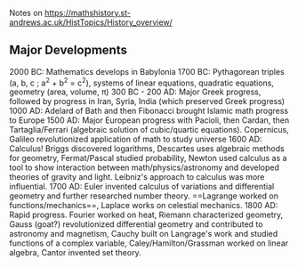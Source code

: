 Notes on https://mathshistory.st-andrews.ac.uk/HistTopics/History_overview/

## Major Developments
2000 BC: Mathematics develops in Babylonia
1700 BC: Pythagorean triples (a, b, c ; a<sup>2</sup> + b<sup>2</sup> = c<sup>2</sup>), systems of linear equations, quadratic equations, geometry (area, volume, π)
300 BC - 200 AD: Major Greek progress, followed by progress in Iran, Syria, India (which preserved Greek progress)
1000 AD: Adelard of Bath and then Fibonacci brought Islamic math progress to Europe
1500 AD: Major European progress with Pacioli, then Cardan, then Tartaglia/Ferrari (algebraic solution of cubic/quartic equations). Copernicus, Galileo revolutionized application of math to study universe
1600 AD: Calculus! Briggs discovered logarithms, Descartes uses algebraic methods for geometry, Fermat/Pascal studied probability, Newton used calculus as a tool to show interaction between math/physics/astronomy and developed theories of gravity and light. Leibniz's approach to calculus was more influential.
1700 AD: Euler invented calculus of variations and differential geometry and further researched number theory. ==Lagrange worked on functions/mechanics==, Laplace works on celestial mechanics.
1800 AD: Rapid progress. Fourier worked on heat, Riemann characterized geometry, Gauss (goat?) revolutionized differential geometry and contributed to astronomy and magnetism, Cauchy built on Langrage's work and studied functions of a complex variable,  Caley/Hamilton/Grassman worked on linear algebra, Cantor invented set theory.








